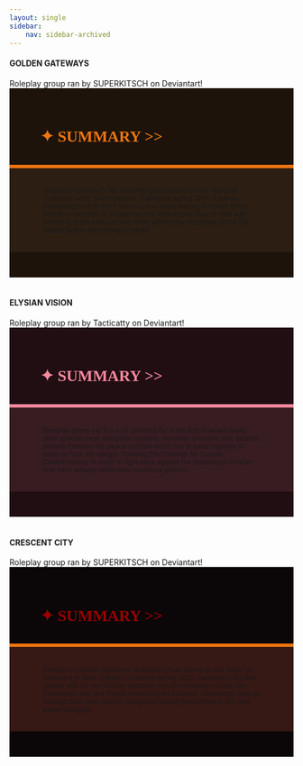 ```yaml
---
layout: single
sidebar:
    nav: sidebar-archived
---
```


<!-----------------------------------------------------------------------------------------------------------
GOLDEN GATEWAYS
------------------------------------------------------------------------------------------------------------->

<div class="notice--info">
<h4 class="no_toc" style="text-transform: uppercase;">Golden Gateways</h4>
Roleplay group ran by SUPERKITSCH on Deviantart!
</div>

<!---------
header names
----------->

<div class="row" style="background-color:#1d130a; padding-top:30px; padding-left: 55px; padding-right: 55px; padding-bottom: 15px">
    <h1 style="color:#EB7510; text-transform: uppercase; font-family:'Georgia'">✦ Summary >></h1>
</div>
<div style="background-color:#EB7510;padding:3px;"></div>
<div class="row" style="background-color:#2c1e13; padding-top:5px; padding-left: 60px; padding-right: 60px; padding-bottom: 20px; overflow:auto; max-height:500px">
  
<!---------
profile
----------->
<br>
<small>
<p>Sequel to Crescent City. Roleplay group based on the World of Darkness set in San Francisco, California during 1945. A barrier protecting the city from True Fae has been waning in revent times, allowing monsters to invade the city. Characters have to deal with adhering to the Masquerade while solving the mysteries of the fae beasts before everything is ruined.</p>
</small>
</div>
<div class="row" style="background-color:#1d130a; padding-top:20px; padding-left: 30px; padding-right: 30px; padding-bottom: 25px;"></div>

<br>

<!-----------------------------------------------------------------------------------------------------------
ELYSIAN VISION
------------------------------------------------------------------------------------------------------------->

<div class="notice--info">
<h4 class="no_toc" style="text-transform: uppercase;">Elysian Vision</h4>
Roleplay group ran by Tacticatty on Deviantart!
</div>

<!---------
header names
----------->

<div class="row" style="background-color:#210e12; padding-top:30px; padding-left: 55px; padding-right: 55px; padding-bottom: 15px">
    <h1 style="color:#F4889E; text-transform: uppercase; font-family:'Georgia'">✦ Summary >></h1>
</div>
<div style="background-color:#F4889E;padding:3px;"></div>
<div class="row" style="background-color:#371c21; padding-top:5px; padding-left: 60px; padding-right: 60px; padding-bottom: 20px; overflow:auto; max-height:500px">
  
<!---------
profile
----------->
<br>
<small>
<p>Roleplay group set in a scifi universe far in the future where many alien species exist alongside humans. However, invaders that destroy planets threaten the peace and the world has to band together in order to face the danger. Forming the Coalition for Cosmic Collectiveness in order to fight back against the mysterious Proxies that have already taken over countless planets.</p>
</small>
</div>
<div class="row" style="background-color:#210e12; padding-top:20px; padding-left: 30px; padding-right: 30px; padding-bottom: 25px;"></div>

<br>

<!-----------------------------------------------------------------------------------------------------------
CRESCENT CITY
------------------------------------------------------------------------------------------------------------->

<div class="notice--info">
<h4 class="no_toc" style="text-transform: uppercase;">Crescent City</h4>
Roleplay group ran by SUPERKITSCH on Deviantart!
</div>

<!---------
header names
----------->

<div class="row" style="background-color:#0B0608; padding-top:30px; padding-left: 55px; padding-right: 55px; padding-bottom: 15px">
    <h1 style="color:#980100; text-transform: uppercase; font-family:'Georgia'">✦ Summary >></h1>
</div>
<div style="background-color:#EB7510;padding:3px;"></div>
<div class="row" style="background-color:#361815; padding-top:5px; padding-left: 60px; padding-right: 60px; padding-bottom: 20px; overflow:auto; max-height:500px">
  
<!---------
profile
----------->
<br>
<small>
<p>Prequel to Golden Gateways. Roleplay group based on the World of Darkness in New Orleans, Louisiana during 1920. Awakened city that comes with its own faction disputes with the mysteries of the Vox Phantasma and Vox Populi threatning the balance. Characters have to manage their own relation alongside finding themselves in the new power struggle.</p>
</small>
</div>
<div class="row" style="background-color:#0B0608; padding-top:20px; padding-left: 30px; padding-right: 30px; padding-bottom: 25px;"></div>
